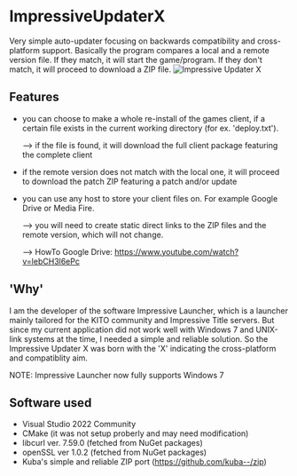 # ImpressiveUpdaterX
Very simple auto-updater focusing on backwards compatibility and cross-platform support.
Basically the program compares a local and a remote version file. If they match, it will start the game/program.
If they don't match, it will proceed to download a ZIP file.
![Impressive Updater X](https://i.imgur.com/nz7bEmD.png)


## Features
- you can choose to make a whole re-install of the games client, if a certain file exists in the current working directory (for ex. 'deploy.txt'). 
    
    --> if the file is found, it will download the full client package featuring the complete client

- if the remote version does not match with the local one, it will proceed to download the patch ZIP featuring a patch and/or update

- you can use any host to store your client files on. For example Google Drive or Media Fire.
    
    --> you will need to create static direct links to the ZIP files and the remote version, which will not change.
    
    --> HowTo Google Drive: https://www.youtube.com/watch?v=lebCH3l6ePc


## 'Why'
I am the developer of the software Impressive Launcher, which is a launcher mainly tailored for the KITO community and Impressive Title servers.
But since my current application did not work well with Windows 7 and UNIX-link systems at the time, I needed a simple and reliable solution. So the Impressive Updater X was born with the 'X' indicating the cross-platform and compatiblity aim.

NOTE: Impressive Launcher now fully supports Windows 7


## Software used
- Visual Studio 2022 Community
- CMake (it was not setup proberly and may need modification)
- libcurl ver. 7.59.0 (fetched from NuGet packages)
- openSSL ver 1.0.2 (fetched from NuGet packages)
- Kuba's simple and reliable ZIP port (https://github.com/kuba--/zip)
